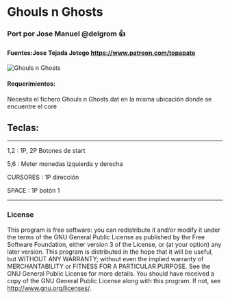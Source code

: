 # Ghouls n Ghosts

### Port por Jose Manuel @delgrom :+1: 
#### Fuentes:Jose Tejada Jotego https://www.patreon.com/topapate

![Ghouls n Ghosts](https://user-images.githubusercontent.com/31018768/93026916-d06a7e00-f609-11ea-8353-044ba6d33e9f.jpg)

#### Requerimientos:

Necesita el fichero Ghouls n Ghosts.dat en la misma ubicación donde se encuentre el core

## Teclas:
--------------------------------------------------
1,2 :   1P, 2P Botones de start

5,6 :   Meter monedas izquierda y derecha

CURSORES : 1P dirección

SPACE    : 1P botón 1

---------------------------------------------------
### License


This program is free software: you can redistribute it and/or modify it under the terms of the GNU General Public License as published by the Free Software Foundation, either version 3 of the License, or (at your option) any later version.
This program is distributed in the hope that it will be useful, but WITHOUT ANY WARRANTY; without even the implied warranty of MERCHANTABILITY or FITNESS FOR A PARTICULAR PURPOSE. See the GNU General Public License for more details.
You should have received a copy of the GNU General Public License along with this program. If not, see http://www.gnu.org/licenses/.
